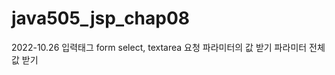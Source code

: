 # java505_jsp_chap08

2022-10.26
    입력태그 form
    select, textarea
    요청 파라미터의 값 받기
    파라미터 전체값 받기